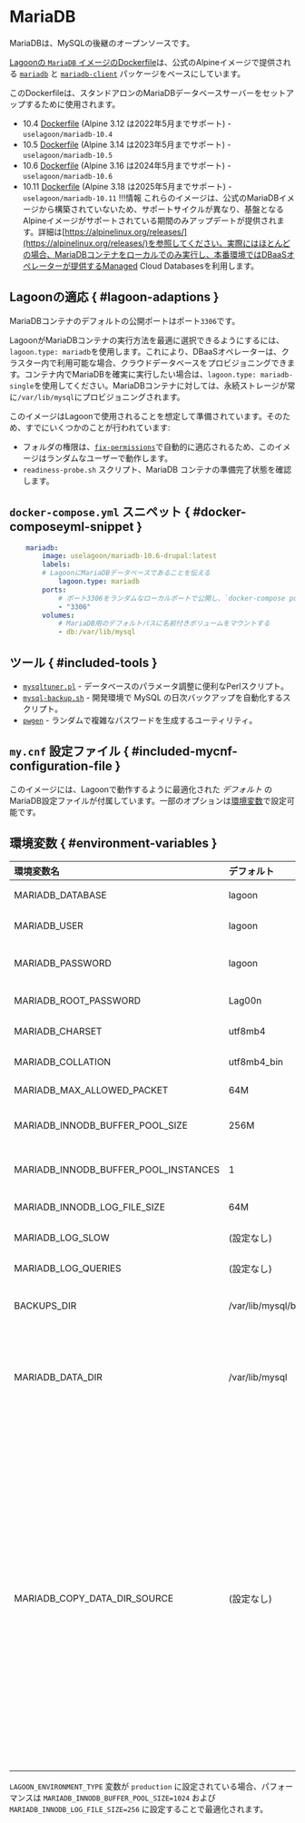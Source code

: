 # MariaDB

MariaDBは、MySQLの後継のオープンソースです。

[Lagoonの `MariaDB` イメージのDockerfile](https://github.com/uselagoon/lagoon-images/blob/main/images/mariadb/10.6.Dockerfile)は、公式のAlpineイメージで提供される [`mariadb`](https://pkgs.alpinelinux.org/packages?name=mariadb&branch=edge) と [`mariadb-client`](https://pkgs.alpinelinux.org/packages?name=mariadb-client&branch=edge) パッケージをベースにしています。

このDockerfileは、スタンドアロンのMariaDBデータベースサーバーをセットアップするために使用されます。

* 10.4 [Dockerfile](https://github.com/uselagoon/lagoon-images/blob/main/images/mariadb/10.4.Dockerfile) (Alpine 3.12 は2022年5月までサポート) - `uselagoon/mariadb-10.4`
* 10.5 [Dockerfile](https://github.com/uselagoon/lagoon-images/blob/main/images/mariadb/10.5.Dockerfile) (Alpine 3.14 は2023年5月までサポート) - `uselagoon/mariadb-10.5`
* 10.6 [Dockerfile](https://github.com/uselagoon/lagoon-images/blob/main/images/mariadb/10.6.Dockerfile) (Alpine 3.16 は2024年5月までサポート) - `uselagoon/mariadb-10.6`
* 10.11 [Dockerfile](https://github.com/uselagoon/lagoon-images/blob/main/images/mariadb/10.11.Dockerfile) (Alpine 3.18 は2025年5月までサポート) - `uselagoon/mariadb-10.11`
!!!情報
    これらのイメージは、公式のMariaDBイメージから構築されていないため、サポートサイクルが異なり、基盤となるAlpineイメージがサポートされている期間のみアップデートが提供されます。詳細は[https://alpinelinux.org/releases/](https://alpinelinux.org/releases/)を参照してください。実際にはほとんどの場合、MariaDBコンテナをローカルでのみ実行し、本番環境ではDBaaSオペレーターが提供するManaged Cloud Databasesを利用します。

## Lagoonの適応 { #lagoon-adaptions }

MariaDBコンテナのデフォルトの公開ポートはポート`3306`です。

LagoonがMariaDBコンテナの実行方法を最適に選択できるようにするには、`lagoon.type: mariadb`を使用します。これにより、DBaaSオペレーターは、クラスター内で利用可能な場合、クラウドデータベースをプロビジョニングできます。コンテナ内でMariaDBを確実に実行したい場合は、`lagoon.type: mariadb-single`を使用してください。MariaDBコンテナに対しては、永続ストレージが常に`/var/lib/mysql`にプロビジョニングされます。

このイメージはLagoonで使用されることを想定して準備されています。そのため、すでにいくつかのことが行われています:

* フォルダの権限は、[`fix-permissions`](https://github.com/uselagoon/lagoon-images/blob/main/images/commons/fix-permissions)で自動的に適応されるため、このイメージはランダムなユーザーで動作します。
* `readiness-probe.sh` スクリプト、MariaDB コンテナの準備完了状態を確認します。

## `docker-compose.yml` スニペット { #docker-composeyml-snippet }

```yaml title="docker-compose.yml"
	mariadb:
		image: uselagoon/mariadb-10.6-drupal:latest
		labels:
		# LagoonにMariaDBデータベースであることを伝える
			lagoon.type: mariadb
		ports:
			# ポート3306をランダムなローカルポートで公開し、`docker-compose port mariadb 3306`でそれを見つける
			- "3306"
		volumes:
			# MariaDB用のデフォルトパスに名前付きボリュームをマウントする
			- db:/var/lib/mysql
```

## ツール { #included-tools }

* [`mysqltuner.pl`](https://github.com/major/MySQLTuner-perl) - データベースのパラメータ調整に便利なPerlスクリプト。
* [`mysql-backup.sh`](https://github.com/uselagoon/lagoon-images/blob/main/images/mariadb/mysql-backup.sh) - 開発環境で MySQL の日次バックアップを自動化するスクリプト。
* [`pwgen`](https://linux.die.net/man/1/pwgen) - ランダムで複雑なパスワードを生成するユーティリティ。

## `my.cnf` 設定ファイル { #included-mycnf-configuration-file }

このイメージには、Lagoonで動作するように最適化された _デフォルト_ のMariaDB設定ファイルが付属しています。一部のオプションは[環境変数](../concepts-advanced/environment-variables.md)で設定可能です。

## 環境変数 { #environment-variables }

| 環境変数名                               | デフォルト             | 説明 |
| :----------------------------------- | :-------------------- | :--------------------------------------------------------------------------- |
| MARIADB_DATABASE                     | lagoon                | 起動時に作成されるデータベース名                                            |
| MARIADB_USER                         | lagoon                | 起動時に作成されるデフォルトユーザー                                             |
| MARIADB_PASSWORD                     | lagoon                | 起動時に作成されるデフォルトユーザーのパスワード                                 |
| MARIADB_ROOT_PASSWORD                | Lag00n                | MariaDBのルートユーザーのパスワード                                                |
| MARIADB_CHARSET                      | utf8mb4               | サーバーの文字セットを設定する                                                      |
| MARIADB_COLLATION                    | utf8mb4_bin           | サーバーの照合順序を設定する                                                        |
| MARIADB_MAX_ALLOWED_PACKET           | 64M                   | `max_allowed_packet`のサイズを設定する |
| MARIADB_INNODB_BUFFER_POOL_SIZE      | 256M                  | MariaDB InnoDBバッファプールのサイズを設定します                                       |
| MARIADB_INNODB_BUFFER_POOL_INSTANCES | 1                     | InnoDBバッファプールインスタンスの数                                                  |
| MARIADB_INNODB_LOG_FILE_SIZE         | 64M                   | InnoDBログファイルのサイズ                                                           |
| MARIADB_LOG_SLOW                     | (設定なし)             | 遅いクエリの保存を制御する変数                                                       |
| MARIADB_LOG_QUERIES                  | (設定なし)             | すべてのクエリの保存を制御する変数                                                   |
| BACKUPS_DIR                          | /var/lib/mysql/backup | データベースのバックアップのデフォルトパス                                           |
| MARIADB_DATA_DIR                     | /var/lib/mysql        | MariaDBのデータディレクトリのパス。注意してください、この値を変更するとデータ損失が発生する可能性があります！ |
| MARIADB_COPY_DATA_DIR_SOURCE         | (設定なし)             | Mariadbのエントリーポイントスクリプトが、設定された`ARIADB_DATA_DIR`ディレクトリにデータをコピーする際に使用するパスについてセル名します。このパスを利用して、データベースをあらかじめMariaDBに投入することができます。 ただし、スクリプトはSQLファイルではなく、実際のMariaDBデータファイルの存在を前提としています。 さらに、スクリプトは、コピー先のディレクトリに既存のMySQLデータディレクトリが存在しない場合にのみ、データをコピーします。|

`LAGOON_ENVIRONMENT_TYPE` 変数が `production` に設定されている場合、パフォーマンスは `MARIADB_INNODB_BUFFER_POOL_SIZE=1024` および `MARIADB_INNODB_LOG_FILE_SIZE=256` に設定することで最適化されます。

